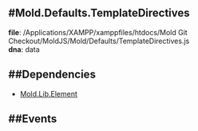 
#Mold.Defaults.TemplateDirectives
---------------------------------------

__file__: /Applications/XAMPP/xamppfiles/htdocs/Mold Git Checkout/MoldJS/Mold/Defaults/TemplateDirectives.js  
__dna__: data  


	






##Dependencies
--------------

* [Mold.Lib.Element](../../Mold/Lib/Element.md) 


##Events
--------------






 

 


 



		
